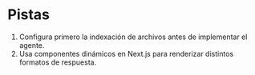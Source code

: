 # Pistas

1. Configura primero la indexación de archivos antes de implementar el agente.
2. Usa componentes dinámicos en Next.js para renderizar distintos formatos de respuesta.
